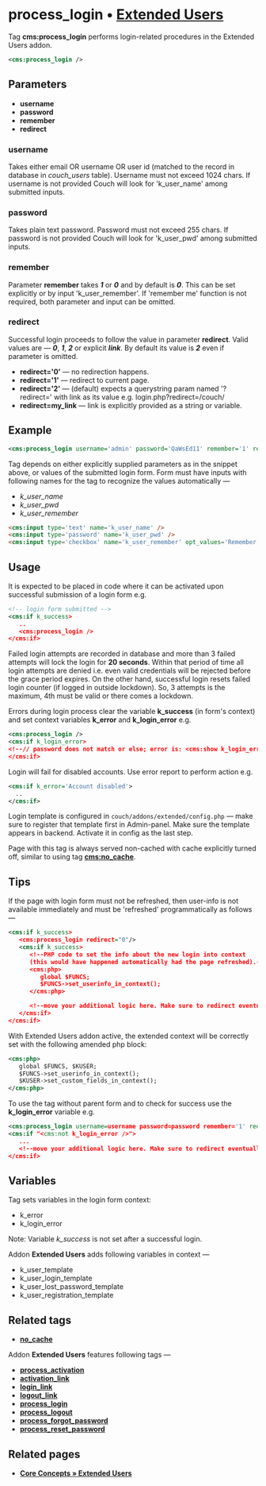 # process_login • [**Extended Users**](#related-pages)

Tag **cms:process_login** performs login-related procedures in the Extended Users addon.

```xml
<cms:process_login />
```

## Parameters

* **username**
* **password**
* **remember**
* **redirect**

### username

Takes either email OR username OR user id (matched to the record in database in *couch_users* table). Username must not exceed 1024 chars. If username is not provided Couch will look for 'k_user_name' among submitted inputs.

### password

Takes plain text password. Password must not exceed 255 chars.
If password is not provided Couch will look for 'k_user_pwd' among submitted inputs.

### remember

Parameter **remember** takes ***1*** or ***0*** and by default is ***0***. This can be set explicitly or by input 'k_user_remember'. If 'remember me' function is not required, both parameter and input can be omitted.

### redirect

Successful login proceeds to follow the value in parameter **redirect**. Valid values are — ***0***, ***1***, ***2*** or explicit ***link***. By default its value is ***2*** even if parameter is omitted.

* **redirect='0'** — no redirection happens.
* **redirect='1'** — redirect to current page.
* **redirect='2'** — (default) expects a querystring param named '?redirect=' with link as its value e.g. login.php?redirect=/couch/
* **redirect=my_link** — link is explicitly provided as a string or variable.

## Example

```xml
<cms:process_login username='admin' password='QaWsEd11' remember='1' redirect=k_site_link />
```

Tag depends on either explicitly supplied parameters as in the snippet above, or values of the submitted login form. Form must have inputs with following names for the tag to recognize the values automatically —

* *k_user_name*
* *k_user_pwd*
* *k_user_remember*

```html
<cms:input type='text' name='k_user_name' />
<cms:input type='password' name='k_user_pwd' />
<cms:input type='checkbox' name='k_user_remember' opt_values='Remember me=1' />
```

## Usage

It is expected to be placed in code where it can be activated upon successful submission of a login form e.g.

```xml
<!-- login form submitted -->
<cms:if k_success>
   ..
   <cms:process_login />
</cms:if>
```

Failed login attempts are recorded in database and more than 3 failed attempts will lock the login for **20 seconds**. Within that period of time all login attempts are denied i.e. even valid credentials will be rejected before the grace period expires. On the other hand, successful login resets failed login counter (if logged in outside lockdown). So, 3 attempts is the maximum, 4th must be valid or there comes a lockdown.

Errors during login process clear the variable **k_success** (in form's context) and set context variables **k_error** and **k_login_error** e.g.

```xml
<cms:process_login />
<cms:if k_login_error>
<!--// password does not match or else; error is: <cms:show k_login_error />-->
</cms:if>
```

Login will fail for disabled accounts. Use error report to perform action e.g.

```xml
<cms:if k_error='Account disabled'>
  ..
</cms:if>
```

Login template is configured in `couch/addons/extended/config.php` — make sure to register that template first in Admin-panel. Make sure the template appears in backend. Activate it in config as the last step.

Page with this tag is always served non-cached with cache explicitly turned off, similar to using tag [**cms:no_cache**](#related-tags).

## Tips

If the page with login form must not be refreshed, then user-info is not available immediately and must be 'refreshed' programmatically as follows —

```xml
<cms:if k_success>
   <cms:process_login redirect="0"/>
   <cms:if k_success>
      <!--PHP code to set the info about the new login into context
      (this would have happened automatically had the page refreshed).-->
      <cms:php>
         global $FUNCS;
         $FUNCS->set_userinfo_in_context();
      </cms:php>

      <!--move your additional logic here. Make sure to redirect eventually-->
   </cms:if>
</cms:if>
```

With Extended Users addon active, the extended context will be correctly set with the following amended php block:

```xml
<cms:php>
   global $FUNCS, $KUSER;
   $FUNCS->set_userinfo_in_context();
   $KUSER->set_custom_fields_in_context();
</cms:php>
```

To use the tag without parent form and to check for success use the **k_login_error** variable e.g.

```xml
<cms:process_login username=username password=password remember='1' redirect='0' />
<cms:if "<cms:not k_login_error />">
   ...
   <!--move your additional logic here. Make sure to redirect eventually-->
</cms:if>
```

## Variables

Tag sets variables in the login form context:

* k_error
* k_login_error

Note: Variable *k_success* is not set after a successful login.

Addon **Extended Users** adds following variables in context —

* k_user_template
* k_user_login_template
* k_user_lost_password_template
* k_user_registration_template

## Related tags

* [**no_cache**](https://github.com/trendoman/Midware/tree/main/tags-reference/no_cache.md)

Addon **Extended Users** features following tags —

* [**process_activation**](https://github.com/trendoman/Midware/tree/main/tags-reference/Extended-Users/process_activation.md)
* [**activation_link**](https://github.com/trendoman/Midware/tree/main/tags-reference/Extended-Users/activation_link.md)
* [**login_link**](https://github.com/trendoman/Midware/tree/main/tags-reference/Extended-Users/login_link.md)
* [**logout_link**](https://github.com/trendoman/Midware/tree/main/tags-reference/Extended-Users/logout_link.md)
* [**process_login**](https://github.com/trendoman/Midware/tree/main/tags-reference/Extended-Users/process_login.md)
* [**process_logout**](https://github.com/trendoman/Midware/tree/main/tags-reference/Extended-Users/process_logout.md)
* [**process_forgot_password**](https://github.com/trendoman/Midware/tree/main/tags-reference/Extended-Users/process_forgot_password.md)
* [**process_reset_password**](https://github.com/trendoman/Midware/tree/main/tags-reference/Extended-Users/process_reset_password.md)

## Related pages

* [**Core Concepts &raquo; Extended Users**](https://github.com/trendoman/Midware/tree/main/concepts/Extended-Users)
